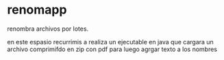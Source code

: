 # renomapp
renombra archivos por lotes. 

en este espasio recurrimis a realiza un ejecutable en java que cargara un archivo comprimifdo en zip con pdf para luego agrgar texto a los nombres
